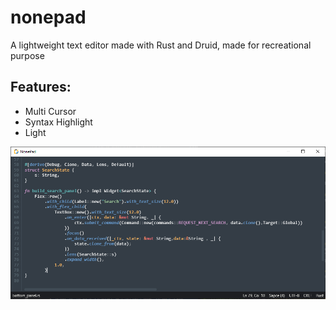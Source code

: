 # nonepad
A lightweight text editor made with Rust and Druid, made for recreational purpose

## Features:
* Multi Cursor
* Syntax Highlight
* Light

![capture](/images/capture.png?raw=true "Capture")

